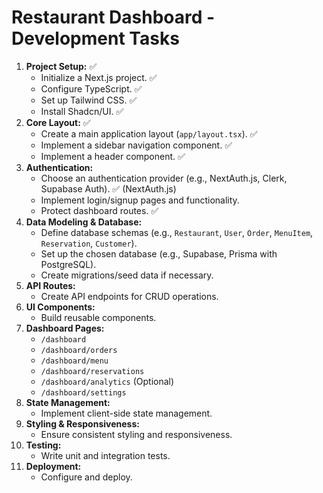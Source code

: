 # Restaurant Dashboard - Development Tasks

1.  **Project Setup:** ✅
    *   Initialize a Next.js project. ✅
    *   Configure TypeScript. ✅
    *   Set up Tailwind CSS. ✅
    *   Install Shadcn/UI. ✅
2.  **Core Layout:** ✅
    *   Create a main application layout (`app/layout.tsx`). ✅
    *   Implement a sidebar navigation component. ✅
    *   Implement a header component. ✅
3.  **Authentication:**
    *   Choose an authentication provider (e.g., NextAuth.js, Clerk, Supabase Auth). ✅ (NextAuth.js)
    *   Implement login/signup pages and functionality.
    *   Protect dashboard routes. ✅
4.  **Data Modeling & Database:**
    *   Define database schemas (e.g., `Restaurant`, `User`, `Order`, `MenuItem`, `Reservation`, `Customer`).
    *   Set up the chosen database (e.g., Supabase, Prisma with PostgreSQL).
    *   Create migrations/seed data if necessary.
5.  **API Routes:**
    *   Create API endpoints for CRUD operations.
6.  **UI Components:**
    *   Build reusable components.
7.  **Dashboard Pages:**
    *   `/dashboard`
    *   `/dashboard/orders`
    *   `/dashboard/menu`
    *   `/dashboard/reservations`
    *   `/dashboard/analytics` (Optional)
    *   `/dashboard/settings`
8.  **State Management:**
    *   Implement client-side state management.
9.  **Styling & Responsiveness:**
    *   Ensure consistent styling and responsiveness.
10. **Testing:**
    *   Write unit and integration tests.
11. **Deployment:**
    *   Configure and deploy. 
